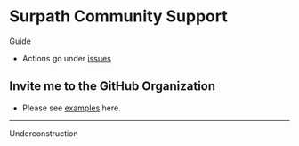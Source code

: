 # Surpath Community Support

Guide
- Actions go under <a href="https://github.com/Surpath-Community/Support/issues">issues</a>

## Invite me to the GitHub Organization <br />
- Please see <a href="https://github.com/Surpath-Community/support/issues?q=is%3Aissue+is%3Aclosed+label%3A%22invite+me+to+the+community%22">examples</a> here.


<hr />
<p>
 Underconstruction 
 </p>
